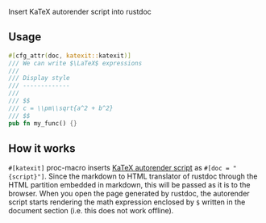 Insert KaTeX autorender script into rustdoc

Usage
-----

```rust
#[cfg_attr(doc, katexit::katexit)]
/// We can write $\LaTeX$ expressions
///
/// Display style
/// -------------
///
/// $$
/// c = \\pm\\sqrt{a^2 + b^2}
/// $$
pub fn my_func() {}
```

How it works
-------------

`#[katexit]` proc-macro inserts [KaTeX autorender script][autorender] as `#[doc = "{script}"]`.
Since the markdown to HTML translator of rustdoc through the HTML partition embedded in markdown,
this will be passed as it is to the browser.
When you open the page generated by rustdoc, the autorender script starts rendering the
math expression enclosed by `$` written in the document section
(i.e. this does not work offline).

[autorender]: https://katex.org/docs/autorender.html
